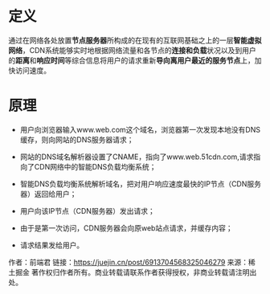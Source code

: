 # 定义

通过在网络各处放置**节点服务器**所构成的在现有的互联网基础之上的一层**智能虚拟网络**，CDN系统能够实时地根据网络流量和各节点的**连接和负载**状况以及到用户的**距离**和**响应时间**等综合信息将用户的请求重新**导向离用户最近的服务节点**上，加快访问速度。

# 原理

- 用户向浏览器输入www.web.com这个域名，浏览器第一次发现本地没有DNS缓存，则向网站的DNS服务器请求；

- 网站的DNS域名解析器设置了CNAME，指向了www.web.51cdn.com,请求指向了CDN网络中的智能DNS负载均衡系统；

- 智能DNS负载均衡系统解析域名，把对用户响应速度最快的IP节点（CDN服务器）返回给用户；

- 用户向该IP节点（CDN服务器）发出请求；

- 由于是第一次访问，CDN服务器会向原web站点请求，并缓存内容；

- 请求结果发给用户。


作者：前端君
链接：https://juejin.cn/post/6913704568325046279
来源：稀土掘金
著作权归作者所有。商业转载请联系作者获得授权，非商业转载请注明出处。